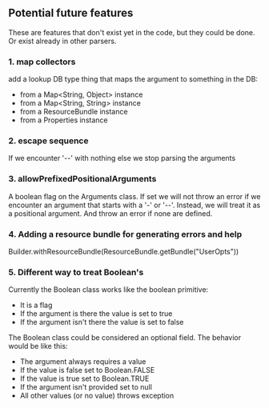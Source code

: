 
## Potential future features

These are features that don't exist yet in the code, but they could be done.
Or exist already in other parsers.

### 1. map collectors

add a lookup DB type thing that maps the argument to something in the DB:
- from a Map<String, Object> instance
- from a Map<String, String> instance
- from a ResourceBundle instance
- from a Properties instance 

### 2. escape sequence

If we encounter '--' with nothing else we stop parsing the arguments

### 3. allowPrefixedPositionalArguments

A boolean flag on the Arguments class. 
If set we will not throw an error if we encounter an argument that starts with a '-' or '--'.
Instead, we will treat it as a positional argument.
And throw an error if none are defined.

### 4. Adding a resource bundle for generating errors and help

Builder.withResourceBundle(ResourceBundle.getBundle("UserOpts"))

### 5. Different way to treat Boolean's

Currently the Boolean class works like the boolean primitive:
- It is a flag
- If the argument is there the value is set to true
- If the argument isn't there the value is set to false

The Boolean class could be considered an optional field. The behavior would be like this:
- The argument always requires a value
- If the value is false set to Boolean.FALSE
- If the value is true set to Boolean.TRUE
- If the argument isn't provided set to null
- All other values (or no value) throws exception

